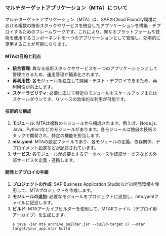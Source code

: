 ### マルチターゲットアプリケーション（MTA）について

マルチターゲットアプリケーション（MTA）は、SAPのCloud Foundry環境における複数の技術スタックやサービスを統合したアプリケーションを構築・デプロイするためのフレームワークです。これにより、異なるプラットフォームや技術を使用するコンポーネントを一つのアプリケーションとして管理し、効率的に運用することが可能になります。

#### MTAの目的と利点

- **統合管理**: 異なる技術スタックやサービスを一つのアプリケーションとして管理できるため、運用管理が簡素化されます。
- **再利用性**: 各モジュールを独立して開発・テスト・デプロイできるため、再利用性が向上します。
- **スケーラビリティ**: 必要に応じて特定のモジュールをスケールアップまたはスケールダウンでき、リソースの効率的な利用が可能です。

#### 技術的な構成

1. **モジュール**: MTAは複数のモジュールから構成されます。例えば、Node.js、Java、Pythonなどのモジュールがあります。各モジュールは独自の技術スタックで開発され、特定の機能を担当します。
2. **mta.yaml**: MTAの設定ファイルであり、各モジュールの定義、依存関係、デプロイメント設定などが記述されています。
3. **サービス**: 各モジュールが必要とするデータベースや認証サービスなどの外部サービスを定義・連携します。

#### 開発とデプロイの手順

1. **プロジェクトの作成**: SAP Business Application Studioなどの開発環境を使用して、MTAプロジェクトを作成します。
2. **モジュールの追加**: 必要なモジュールをプロジェクトに追加し、mta.yamlファイルに記述します。
3. **ビルド**: MTAアーカイブビルダーを使用して、MTARファイル（デプロイ用アーカイブ）を生成します。
   ```shell
   $ java -jar mta_archive_builder.jar --build-target CF --mtar target/your_app.mtar build